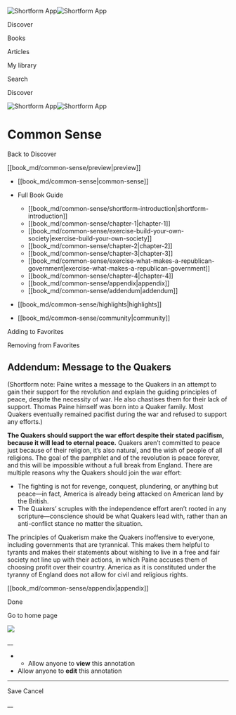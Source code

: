 ![Shortform App](/img/logo.36a2399e.svg)![Shortform App](/img/logo-dark.70c1b072.svg)

Discover

Books

Articles

My library

Search

Discover

![Shortform App](/img/logo.36a2399e.svg)![Shortform App](/img/logo-dark.70c1b072.svg)

# Common Sense

Back to Discover

[[book_md/common-sense/preview|preview]]

  * [[book_md/common-sense|common-sense]]
  * Full Book Guide

    * [[book_md/common-sense/shortform-introduction|shortform-introduction]]
    * [[book_md/common-sense/chapter-1|chapter-1]]
    * [[book_md/common-sense/exercise-build-your-own-society|exercise-build-your-own-society]]
    * [[book_md/common-sense/chapter-2|chapter-2]]
    * [[book_md/common-sense/chapter-3|chapter-3]]
    * [[book_md/common-sense/exercise-what-makes-a-republican-government|exercise-what-makes-a-republican-government]]
    * [[book_md/common-sense/chapter-4|chapter-4]]
    * [[book_md/common-sense/appendix|appendix]]
    * [[book_md/common-sense/addendum|addendum]]
  * [[book_md/common-sense/highlights|highlights]]
  * [[book_md/common-sense/community|community]]



Adding to Favorites 

Removing from Favorites 

## Addendum: Message to the Quakers

(Shortform note: Paine writes a message to the Quakers in an attempt to gain their support for the revolution and explain the guiding principles of peace, despite the necessity of war. He also chastises them for their lack of support. Thomas Paine himself was born into a Quaker family. Most Quakers eventually remained pacifist during the war and refused to support any efforts.)

**The Quakers should support the war effort despite their stated pacifism, because it will lead to eternal peace.** Quakers aren’t committed to peace just because of their religion, it’s also natural, and the wish of people of all religions. The goal of the pamphlet and of the revolution is peace forever, and this will be impossible without a full break from England. There are multiple reasons why the Quakers should join the war effort:

  * The fighting is not for revenge, conquest, plundering, or anything but peace—in fact, America is already being attacked on American land by the British. 
  * The Quakers’ scruples with the independence effort aren’t rooted in any scripture—conscience should be what Quakers lead with, rather than an anti-conflict stance no matter the situation. 



The principles of Quakerism make the Quakers inoffensive to everyone, including governments that are tyrannical. This makes them helpful to tyrants and makes their statements about wishing to live in a free and fair society not line up with their actions, in which Paine accuses them of choosing profit over their country. America as it is constituted under the tyranny of England does not allow for civil and religious rights.

[[book_md/common-sense/appendix|appendix]]

Done

Go to home page 

![](https://bat.bing.com/action/0?ti=56018282&Ver=2&mid=e1f0dcb3-8d61-47ff-a51e-6ad36ab72c57&sid=49fff5b0636c11eeb9c611038afc8668&vid=4a005010636c11ee80c703d4c4a7acd5&vids=0&msclkid=N&pi=0&lg=en-US&sw=800&sh=600&sc=24&nwd=1&tl=Shortform%20%7C%20Book&p=https%3A%2F%2Fwww.shortform.com%2Fapp%2Fbook%2Fcommon-sense%2Faddendum&r=&lt=488&evt=pageLoad&sv=1&rn=148500)

__

  *   * Allow anyone to **view** this annotation
  * Allow anyone to **edit** this annotation



* * *

Save Cancel

__



